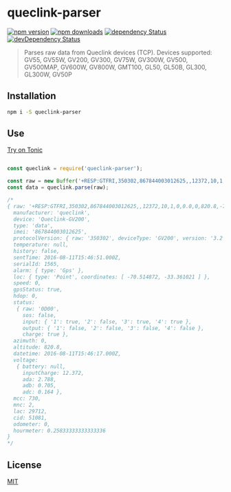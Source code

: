 # queclink-parser

[![npm version](https://img.shields.io/npm/v/queclink-parser.svg?style=flat-square)](https://www.npmjs.com/package/queclink-parser)
[![npm downloads](https://img.shields.io/npm/dm/queclink-parser.svg?style=flat-square)](https://www.npmjs.com/package/queclink-parser)
[![dependency Status](https://img.shields.io/david/jaayesta/queclink-parser.svg?style=flat-square)](https://david-dm.org/jaayesta/queclink-parser#info=dependencies)
[![devDependency Status](https://img.shields.io/david/dev/jaayesta/queclink-parser.svg?style=flat-square)](https://david-dm.org/jaayesta/queclink-parser#info=devDependencies)

> Parses raw data from Queclink devices (TCP). Devices supported: GV55, GV55W, GV200, GV300, GV75W, GV300W, GV500, GV500MAP, GV600W, GV800W, GMT100, GL50, GL50B, GL300, GL300W, GV50P

## Installation

```bash
npm i -S queclink-parser
```

## Use

[Try on Tonic](https://tonicdev.com/npm/queclink-parser)
```js

const queclink = require('queclink-parser');

const raw = new Buffer('+RESP:GTFRI,350302,867844003012625,,12372,10,1,0,0.0,0,820.8,-70.514872,-33.361021,20160811154617,0730,0002,7410,C789,00,0.0,00000:15:30,2788,705,164,0D,00,,,20160811154651,061D$');
const data = queclink.parse(raw);

/*
{ raw: '+RESP:GTFRI,350302,867844003012625,,12372,10,1,0,0.0,0,820.8,-70.514872,-33.361021,20160811154617,0730,0002,7410,C789,00,0.0,00000:15:30,2788,705,164,0D,00,,,20160811154651,061D$',
  manufacturer: 'queclink',
  device: 'Queclink-GV200',
  type: 'data',
  imei: '867844003012625',
  protocolVersion: { raw: '350302', deviceType: 'GV200', version: '3.2' },
  temperature: null,
  history: false,
  sentTime: 2016-08-11T15:46:51.000Z,
  serialId: 1565,
  alarm: { type: 'Gps' },
  loc: { type: 'Point', coordinates: [ -70.514872, -33.361021 ] },
  speed: 0,
  gpsStatus: true,
  hdop: 0,
  status: 
   { raw: '0D00',
     sos: false,
     input: { '1': true, '2': false, '3': true, '4': true },
     output: { '1': false, '2': false, '3': false, '4': false },
     charge: true },
  azimuth: 0,
  altitude: 820.8,
  datetime: 2016-08-11T15:46:17.000Z,
  voltage: 
   { battery: null,
     inputCharge: 12.372,
     ada: 2.788,
     adb: 0.705,
     adc: 0.164 },
  mcc: 730,
  mnc: 2,
  lac: 29712,
  cid: 51081,
  odometer: 0,
  hourmeter: 0.25833333333333336 
}
*/

```

## License

[MIT](https://tldrlegal.com/license/mit-license)
